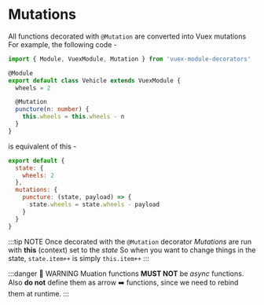 # Mutations

<sponsor-cb-sidebar/>

All functions decorated with `@Mutation` are converted into Vuex mutations
For example, the following code -

```typescript {7-10}
import { Module, VuexModule, Mutation } from 'vuex-module-decorators'

@Module
export default class Vehicle extends VuexModule {
  wheels = 2

  @Mutation
  puncture(n: number) {
    this.wheels = this.wheels - n
  }
}
```

is equivalent of this -

```js {6}
export default {
  state: {
    wheels: 2
  },
  mutations: {
    puncture: (state, payload) => {
      state.wheels = state.wheels - payload
    }
  }
}
```

:::tip NOTE
Once decorated with the `@Mutation` decorator _Mutations_ are run with **this** (context) set to the _state_
So when you want to change things in the state,
`state.item++` is simply `this.item++`
:::

:::danger 🚨 WARNING
Muation functions **MUST NOT** be _async_ functions.
Also **do not** define them as arrow :arrow_right: functions, since we need to rebind them at runtime.
:::
